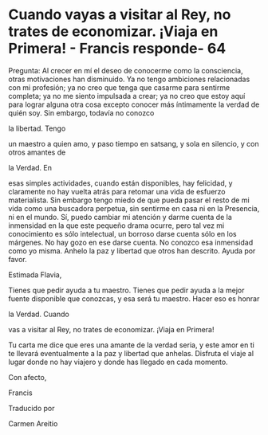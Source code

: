 # Cuando vayas a visitar al Rey, no trates de economizar. ¡Viaja en Primera! - Francis responde- 64

Pregunta: Al crecer en mí el deseo de conocerme como la consciencia, otras motivaciones han disminuido. Ya no tengo ambiciones relacionadas con mi profesión; ya no creo que tenga que casarme para sentirme completa; ya no me siento impulsada a crear; ya no creo que estoy aquí para lograr alguna otra cosa excepto conocer más íntimamente la verdad de quién soy. Sin embargo, todavía no conozco 

la libertad. Tengo

un maestro a quien amo, y paso tiempo en satsang, y sola en silencio, y con otros amantes de 

la Verdad. En

esas simples actividades, cuando están disponibles, hay felicidad, y claramente no hay vuelta atrás para retomar una vida de esfuerzo materialista. Sin embargo tengo miedo de que pueda pasar el resto de mi vida como una buscadora perpetua, sin sentirme en casa ni en la Presencia, ni en el mundo. Sí, puedo cambiar mi atención y darme cuenta de la inmensidad en la que este pequeño drama ocurre, pero tal vez mi conocimiento es sólo intelectual, un borroso darse cuenta sólo en los márgenes. No hay gozo en ese darse cuenta. No conozco esa inmensidad como yo misma. Anhelo la paz y libertad que otros han descrito. Ayuda por favor.

Estimada Flavia,

Tienes que pedir ayuda a tu maestro. Tienes que pedir ayuda a la mejor fuente disponible que conozcas, y esa será tu maestro. Hacer eso es honrar 

la Verdad. Cuando

vas a visitar al Rey, no trates de economizar. ¡Viaja en Primera!

Tu carta me dice que eres una amante de la verdad seria, y este amor en ti te llevará eventualmente a la paz y libertad que anhelas. Disfruta el viaje al lugar donde no hay viajero y donde has llegado en cada momento.

Con afecto,

Francis

Traducido por 

Carmen Areitio

